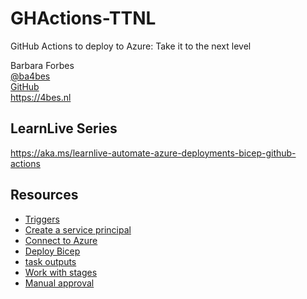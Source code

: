 # GHActions-TTNL
GitHub Actions to deploy to Azure: Take it to the next level

Barbara Forbes  
[@ba4bes](https://twitter.com/ba4bes)  
[GitHub](https://github.com/ba4bes)  
https://4bes.nl

## LearnLive Series
<https://aka.ms/learnlive-automate-azure-deployments-bicep-github-actions>


## Resources

- [Triggers](https://docs.github.com/en/actions/using-workflows/events-that-trigger-workflows)
- [Create a service principal](https://docs.microsoft.com/en-us/azure/active-directory/develop/howto-create-service-principal-portal)
- [Connect to Azure](https://learn.microsoft.com/en-us/azure/developer/github/connect-from-azure?tabs=azure-portal%2Cwindows)
- [Deploy Bicep](https://learn.microsoft.com/en-us/azure/azure-resource-manager/bicep/deploy-github-actions?tabs=userlevel%2CCLI)
- [task outputs](https://docs.github.com/en/actions/reference/workflow-commands-for-github-actions#setting-an-output-parameter)
- [Work with stages](https://docs.github.com/en/actions/using-jobs/using-jobs-in-a-workflow)
- [Manual approval](https://docs.github.com/en/actions/deployment/targeting-different-environments/using-environments-for-deployment)

